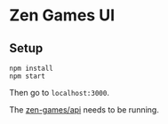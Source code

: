 # Zen Games UI

## Setup

```
npm install
npm start
```

Then go to `localhost:3000`.

The [zen-games/api](https://github.com/zen-games/api) needs to be running.
